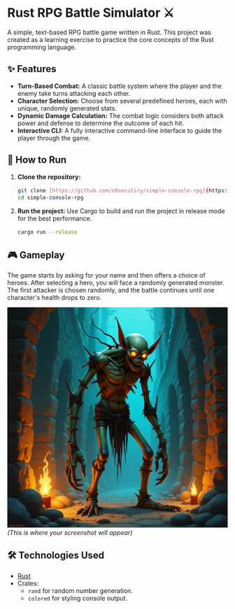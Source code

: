 # Rust RPG Battle Simulator ⚔️

A simple, text-based RPG battle game written in Rust. This project was created as a learning exercise to practice the core concepts of the Rust programming language.

## ✨ Features

- **Turn-Based Combat:** A classic battle system where the player and the enemy take turns attacking each other.
- **Character Selection:** Choose from several predefined heroes, each with unique, randomly generated stats.
- **Dynamic Damage Calculation:** The combat logic considers both attack power and defense to determine the outcome of each hit.
- **Interactive CLI:** A fully interactive command-line interface to guide the player through the game.

## 🚀 How to Run

1.  **Clone the repository:**
    ```bash
    git clone [https://github.com/n0secutiry/simple-console-rpg](https://github.com/n0secutiry/simple-console-rpg)
    cd simple-console-rpg
    ```

2.  **Run the project:**
    Use Cargo to build and run the project in release mode for the best performance.
    ```bash
    cargo run --release
    ```

## 🎮 Gameplay

The game starts by asking for your name and then offers a choice of heroes. After selecting a hero, you will face a randomly generated monster. The first attacker is chosen randomly, and the battle continues until one character's health drops to zero.

![Gameplay Screenshot](./image.jpg) 
*(This is where your screenshot will appear)*

## 🛠️ Technologies Used

- [Rust](https://www.rust-lang.org/)
- Crates:
  - `rand` for random number generation.
  - `colored` for styling console output.
